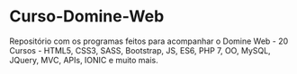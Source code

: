 # Curso-Domine-Web
Repositório com os programas feitos para acompanhar o Domine Web - 20 Cursos - HTML5, CSS3, SASS, Bootstrap, JS, ES6, PHP 7, OO, MySQL, JQuery, MVC, APIs, IONIC e muito mais.
